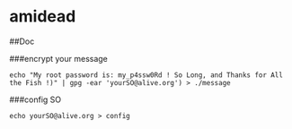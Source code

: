 # amidead

##Doc

###encrypt your message

    echo "My root password is: my_p4ssw0Rd ! So Long, and Thanks for All the Fish !)" | gpg -ear 'yourSO@alive.org') > ./message

###config SO

    echo yourSO@alive.org > config
